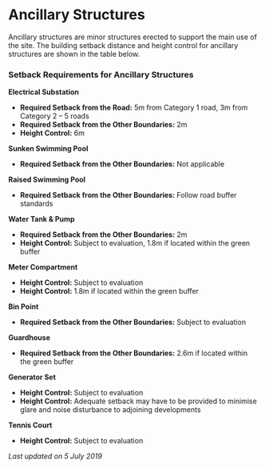 # Ancillary Structures

Ancillary structures are minor structures erected to support the main use of the site. The building setback distance and height control for ancillary structures are shown in the table below.

### Setback Requirements for Ancillary Structures

**Electrical Substation**
- **Required Setback from the Road:** 5m from Category 1 road, 3m from Category 2 – 5 roads
- **Required Setback from the Other Boundaries:** 2m
- **Height Control:** 6m

**Sunken Swimming Pool**
- **Required Setback from the Other Boundaries:** Not applicable

**Raised Swimming Pool**
- **Required Setback from the Other Boundaries:** Follow road buffer standards

**Water Tank & Pump**
- **Required Setback from the Other Boundaries:** 2m
- **Height Control:** Subject to evaluation, 1.8m if located within the green buffer

**Meter Compartment**
- **Height Control:** Subject to evaluation
- **Height Control:** 1.8m if located within the green buffer

**Bin Point**
- **Required Setback from the Other Boundaries:** Subject to evaluation

**Guardhouse**
- **Required Setback from the Other Boundaries:** 2.6m if located within the green buffer

**Generator Set**
- **Height Control:** Subject to evaluation
- **Height Control:** Adequate setback may have to be provided to minimise glare and noise disturbance to adjoining developments

**Tennis Court**
- **Height Control:** Subject to evaluation

*Last updated on 5 July 2019*

